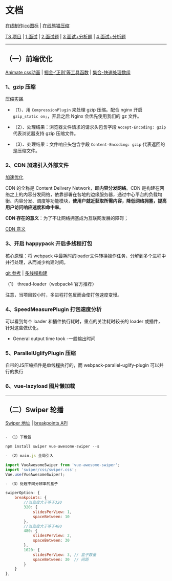 # 文档

[在线制作ico图标](http://www.bitbug.net/) | [在线熊猫压缩](https://tinypng.com/)

[TS 项目](https://github.com/FSFED/ts-vue) | [1 面试](https://juejin.im/post/5ec9f2dff265da76e25c99cb) | [2 面试题](https://juejin.im/post/5ecf1da15188254316147991#heading-28) | [3 面试+分析题](https://juejin.im/post/5ede4c556fb9a047a6446a8e#comment) | [4 面试+分析题](https://juejin.im/post/5ee1e42ef265da770d3dcc2c#comment)

---

## （一）前端优化

[Animate css动画](http://www.jq22.com/yanshi819) | [掘金-‘正则’等工具函数](https://juejin.im/post/5e6cf42bf265da57397e3694) | [集合-快速处理数组](https://juejin.im/post/5ec90f72e51d45785225a2c8)

### 1、gzip 压缩

[压缩实践](https://juejin.im/post/5eb2243e51882555d8457833#heading-12)

- （1）、用 `CompressionPlugin` 来处理 gzip 压缩。配合 nginx 开启 `gzip_static on;`，开启之后 Nginx 会优先使用我们的 gz 文件。

- （2）、处理结果：浏览器文件请求的请求头包含字段 `Accept-Encoding: gzip` 代表浏览器支持 gzip 压缩文件。

- （3）、处理结果：文件响应头包含字段 `Content-Encoding: gzip` 代表返回的是压缩文件。

### 2、CDN 加速引入外部文件

[加速优化](https://juejin.im/post/5b97b84ee51d450e6c7492f6)

CDN 的全称是 Content Delivery Network，即**内容分发网络**。CDN 是构建在网络之上的内容分发网络，依靠部署在各地的边缘服务器，通过中心平台的负载均衡、内容分发、调度等功能模块，**使用户就近获取所需内容，降低网络拥塞，提高用户访问响应速度和命中率**。

**CDN 存在的意义**：为了不让网络拥塞成为互联网发展的障碍；

[CDN 意义](https://juejin.im/post/5d1385b25188253dc975b577)

### 3、开启 happypack 开启多线程打包

核心原理：将 webpack 中最耗时的loader文件转换操作任务，分解到多个进程中并行处理，从而减少构建时间。

[git 参考](https://github.com/18332558629/vue-base-boot/blob/master/vue.config.js) | [多线程构建](https://www.cnblogs.com/duanlibo/p/12532569.html)

（1） thread-loader（webpack4 官方推荐）

注意，当项目较小时，多进程打包反而会使打包速度变慢。

### 4、SpeedMeasurePlugin 打包速度分析

可以看到每个 loader 和插件执行耗时，重点的关注耗时较长的 loader 或插件，针对这些做优化。

- General output time took -一般输出时间

### 5、ParallelUglifyPlugin 压缩

自带的JS压缩插件是单线程执行的，而 webpack-parallel-uglify-plugin 可以并行的执行

### 6、vue-lazyload 图片懒加载

---

## （二）Swiper 轮播

[Swiper 地址](https://www.swiper.com.cn/) | [breakpoints API](https://www.swiper.com.cn/api/parameters/289.html)

```js

- （1）下载包

npm install swiper vue-awesome-swiper --s

- （2）main.js 全局引入

import VueAwesomeSwiper from 'vue-awesome-swiper';
import 'swiper/css/swiper.css';
Vue.use(VueAwesomeSwiper);

- （3）处理不同分辨率的盒子

swiperOption: {
    breakpoints: {
        //当宽度大于等于320
        320: {
            slidesPerView: 1,
            spaceBetween: 10
        },
        //当宽度大于等于480
        480: {
            slidesPerView: 2,
            spaceBetween: 30
        },
        1020: {
            slidesPerView: 3, // 盒子数量
            spaceBetween: 30  // 间距
        }
    }
},

```
